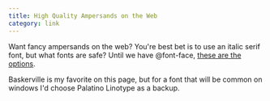 ```yaml
---
title: High Quality Ampersands on the Web
category: link
---
```


Want fancy ampersands on the web? You're best bet is to use an italic serif font, but what fonts are safe? Until we have @font-face, [these are the options](http://www.simplebits.com/notebook/2008/08/14/ampersands.html).

Baskerville is my favorite on this page, but for a font that will be common on windows I'd choose Palatino Linotype as a backup.